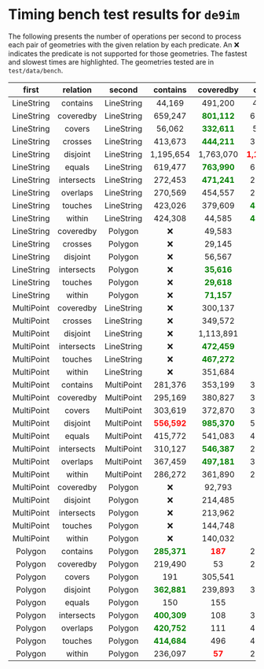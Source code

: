 # Timing bench test results for `de9im`


The following presents the number of operations per second to process each pair of geometries with the given relation by each predicate. An :x: indicates the predicate is not supported for those geometries. The fastest and slowest times are highlighted. The geometries tested are in `test/data/bench`.

| first | relation | second | contains | coveredby | covers | crosses | disjoint | equals | intersects | overlaps | touches | within |
|:-----:|:--------:|:------:|:--------:|:---------:|:------:|:-------:|:--------:|:------:|:----------:|:--------:|:-------:|:------:|
| LineString | contains | LineString | 44,169 | 491,200 | 44,210 | 48,136 | 46,871 | 428,754 | 46,482 | <span style="color:red">**16,088**</span> | 32,246 | <span style="color:green">**491,281**</span> |
| LineString | coveredby | LineString | 659,247 | <span style="color:green">**801,112**</span> | 604,411 | 59,241 | 62,227 | 327,589 | 71,260 | 788,965 | <span style="color:red">**50,526**</span> | 799,497 |
| LineString | covers | LineString | 56,062 | <span style="color:green">**332,611**</span> | 56,097 | 93,098 | 90,484 | 286,708 | 90,193 | <span style="color:red">**18,945**</span> | 50,419 | 305,879 |
| LineString | crosses | LineString | 413,673 | <span style="color:green">**444,211**</span> | 396,629 | 14,798 | 14,761 | 402,621 | 15,212 | <span style="color:red">**9,730**</span> | 75,594 | 434,681 |
| LineString | disjoint | LineString | 1,195,654 | 1,763,070 | <span style="color:red">**1,159,763**</span> | 1,817,881 | 1,210,980 | 1,240,754 | 1,870,887 | 1,847,829 | 1,856,578 | <span style="color:green">**1,878,065**</span> |
| LineString | equals | LineString | 619,477 | <span style="color:green">**763,990**</span> | 625,824 | 63,915 | <span style="color:red">**63,797**</span> | 327,089 | 64,116 | 756,953 | 80,428 | 756,008 |
| LineString | intersects | LineString | 272,453 | <span style="color:green">**471,241**</span> | 283,671 | 45,381 | 43,926 | 416,958 | 44,518 | <span style="color:red">**12,201**</span> | 35,603 | 459,026 |
| LineString | overlaps | LineString | 270,569 | 454,557 | 268,580 | 37,100 | 33,225 | 390,946 | 37,962 | <span style="color:red">**10,355**</span> | 27,177 | <span style="color:green">**462,470**</span> |
| LineString | touches | LineString | 423,026 | 379,609 | <span style="color:green">**430,091**</span> | 53,385 | 57,209 | 345,520 | 58,919 | <span style="color:red">**41,846**</span> | 48,777 | 375,286 |
| LineString | within | LineString | 424,308 | 44,585 | <span style="color:green">**430,166**</span> | 49,865 | 49,201 | 39,215 | 50,009 | <span style="color:red">**25,598**</span> | 34,428 | 44,077 |
| LineString | coveredby | Polygon | :x: | 49,583 | :x: | 42,786 | 15,431 | :x: | <span style="color:red">**15,303**</span> | :x: | <span style="color:green">**56,295**</span> | 42,109 |
| LineString | crosses | Polygon | :x: | 29,145 | :x: | 27,713 | 16,631 | :x: | <span style="color:red">**16,580**</span> | :x: | <span style="color:green">**29,870**</span> | 29,201 |
| LineString | disjoint | Polygon | :x: | 56,567 | :x: | 42,930 | 14,314 | :x: | <span style="color:red">**14,051**</span> | :x: | 27,291 | <span style="color:green">**56,721**</span> |
| LineString | intersects | Polygon | :x: | <span style="color:green">**35,616**</span> | :x: | 29,823 | <span style="color:red">**13,904**</span> | :x: | 13,914 | :x: | 32,649 | 35,069 |
| LineString | touches | Polygon | :x: | <span style="color:green">**29,618**</span> | :x: | 28,797 | <span style="color:red">**12,502**</span> | :x: | 12,515 | :x: | 25,763 | 29,548 |
| LineString | within | Polygon | :x: | <span style="color:green">**71,157**</span> | :x: | 56,313 | <span style="color:red">**15,913**</span> | :x: | 16,000 | :x: | 67,338 | 57,131 |
| MultiPoint | coveredby | LineString | :x: | 300,137 | :x: | <span style="color:red">**190,506**</span> | 364,405 | :x: | <span style="color:green">**460,822**</span> | :x: | 352,163 | 194,850 |
| MultiPoint | crosses | LineString | :x: | 349,572 | :x: | <span style="color:red">**252,761**</span> | 356,264 | :x: | 445,004 | :x: | <span style="color:green">**458,659**</span> | 352,162 |
| MultiPoint | disjoint | LineString | :x: | 1,113,891 | :x: | 1,040,519 | <span style="color:red">**626,844**</span> | :x: | 1,045,568 | :x: | 1,086,855 | <span style="color:green">**1,119,452**</span> |
| MultiPoint | intersects | LineString | :x: | <span style="color:green">**472,459**</span> | :x: | 293,622 | 254,582 | :x: | 296,277 | :x: | <span style="color:red">**172,893**</span> | 465,178 |
| MultiPoint | touches | LineString | :x: | <span style="color:green">**467,272**</span> | :x: | 293,511 | 256,039 | :x: | 298,818 | :x: | <span style="color:red">**171,793**</span> | 463,885 |
| MultiPoint | within | LineString | :x: | 351,684 | :x: | 259,671 | 380,512 | :x: | 461,112 | :x: | <span style="color:green">**470,963**</span> | <span style="color:red">**251,440**</span> |
| MultiPoint | contains | MultiPoint | 281,376 | 353,199 | 318,561 | :x: | 386,068 | <span style="color:red">**156,165**</span> | <span style="color:green">**551,060**</span> | 301,074 | :x: | 393,067 |
| MultiPoint | coveredby | MultiPoint | 295,169 | 380,827 | 305,074 | :x: | 396,061 | <span style="color:red">**152,012**</span> | <span style="color:green">**544,725**</span> | 294,572 | :x: | 391,302 |
| MultiPoint | covers | MultiPoint | 303,619 | 372,870 | 300,767 | :x: | 394,641 | <span style="color:red">**152,164**</span> | <span style="color:green">**536,889**</span> | 295,130 | :x: | 389,448 |
| MultiPoint | disjoint | MultiPoint | <span style="color:red">**556,592**</span> | <span style="color:green">**985,370**</span> | 565,456 | :x: | 576,834 | 581,375 | 966,378 | 976,434 | :x: | 962,441 |
| MultiPoint | equals | MultiPoint | 415,772 | 541,083 | 407,372 | :x: | 464,682 | <span style="color:red">**210,241**</span> | <span style="color:green">**646,881**</span> | 414,359 | :x: | 537,355 |
| MultiPoint | intersects | MultiPoint | 310,127 | <span style="color:green">**546,387**</span> | 293,110 | :x: | 322,067 | 368,676 | 422,143 | <span style="color:red">**208,771**</span> | :x: | 513,146 |
| MultiPoint | overlaps | MultiPoint | 367,459 | <span style="color:green">**497,181**</span> | 363,194 | :x: | 318,906 | 362,705 | 407,270 | <span style="color:red">**242,126**</span> | :x: | 492,442 |
| MultiPoint | within | MultiPoint | 286,272 | 361,890 | 280,655 | :x: | 371,111 | <span style="color:red">**129,921**</span> | <span style="color:green">**481,339**</span> | 214,579 | :x: | 317,229 |
| MultiPoint | coveredby | Polygon | :x: | 92,793 | :x: | <span style="color:red">**66,995**</span> | 192,061 | :x: | <span style="color:green">**222,200**</span> | :x: | 221,383 | 77,139 |
| MultiPoint | disjoint | Polygon | :x: | 214,485 | :x: | 103,435 | 97,357 | :x: | 103,277 | :x: | <span style="color:red">**55,003**</span> | <span style="color:green">**220,994**</span> |
| MultiPoint | intersects | Polygon | :x: | 213,962 | :x: | <span style="color:red">**75,638**</span> | 128,518 | :x: | 139,044 | :x: | 102,893 | <span style="color:green">**217,789**</span> |
| MultiPoint | touches | Polygon | :x: | 144,748 | :x: | 144,653 | 204,792 | :x: | <span style="color:green">**227,447**</span> | :x: | 98,939 | <span style="color:red">**78,792**</span> |
| MultiPoint | within | Polygon | :x: | 140,032 | :x: | <span style="color:red">**98,817**</span> | 203,930 | :x: | <span style="color:green">**233,284**</span> | :x: | 231,144 | 101,114 |
| Polygon | contains | Polygon | <span style="color:green">**285,371**</span> | <span style="color:red">**187**</span> | 280,372 | :x: | 41,967 | 191 | 43,133 | 195 | 191 | 195 |
| Polygon | coveredby | Polygon | 219,490 | 53 | 218,634 | :x: | 53 | <span style="color:red">**53**</span> | 54 | 53 | <span style="color:green">**226,625**</span> | 53 |
| Polygon | covers | Polygon | 191 | 305,541 | 191 | :x: | 33,808 | 291,912 | 34,343 | <span style="color:red">**125**</span> | 336 | <span style="color:green">**310,215**</span> |
| Polygon | disjoint | Polygon | <span style="color:green">**362,881**</span> | 239,893 | 354,385 | :x: | <span style="color:red">**12,200**</span> | 222,793 | 12,579 | 40,085 | 12,986 | 248,739 |
| Polygon | equals | Polygon | 150 | 155 | 149 | :x: | 32,878 | <span style="color:red">**81**</span> | <span style="color:green">**39,396**</span> | 172 | 161 | 165 |
| Polygon | intersects | Polygon | <span style="color:green">**400,309**</span> | 108 | 397,768 | :x: | 13,449 | 109 | 12,683 | <span style="color:red">**75**</span> | 273,066 | 116 |
| Polygon | overlaps | Polygon | <span style="color:green">**420,752**</span> | 111 | 413,050 | :x: | 13,634 | 115 | 13,720 | <span style="color:red">**76**</span> | 275,597 | 115 |
| Polygon | touches | Polygon | <span style="color:green">**414,684**</span> | 496 | 409,453 | :x: | 40,679 | 496 | 41,321 | 496 | 470 | <span style="color:red">**460**</span> |
| Polygon | within | Polygon | 236,097 | <span style="color:red">**57**</span> | 235,829 | :x: | 57 | 57 | 57 | 57 | <span style="color:green">**241,246**</span> | 57 |
